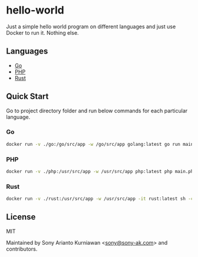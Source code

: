 # hello-world

Just a simple hello world program on different languages and just use Docker to run it. Nothing else.

## Languages

- [Go](go/README.md)
- [PHP](php/README.md)
- [Rust](rust/README.md)

## Quick Start

Go to project directory folder and run below commands for each particular language.

### Go

```bash
docker run -v ./go:/go/src/app -w /go/src/app golang:latest go run main.go
```

### PHP

```bash
docker run -v ./php:/usr/src/app -w /usr/src/app php:latest php main.php
```

### Rust

```bash
docker run -v ./rust:/usr/src/app -w /usr/src/app -it rust:latest sh -c "rustc main.rs && ./main"
```

## License

MIT

Maintained by Sony Arianto Kurniawan <<sony@sony-ak.com>> and contributors.
